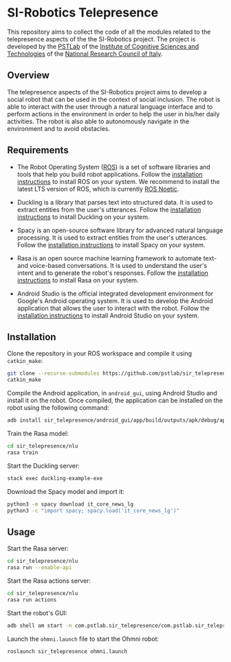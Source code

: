 # SI-Robotics Telepresence

This repository aims to collect the code of all the modules related to the telepresence aspects of the the SI-Robotics project. The project is developed by the [PSTLab](https://www.istc.cnr.it/it/group/pst) of the [Institute of Cognitive Sciences and Technologies](https://www.istc.cnr.it) of the [National Research Council of Italy](https://www.cnr.it).

## Overview

The telepresence aspects of the SI-Robotics project aims to develop a social robot that can be used in the context of social inclusion. The robot is able to interact with the user through a natural language interface and to perform actions in the environment in order to help the user in his/her daily activities. The robot is also able to autonomously navigate in the environment and to avoid obstacles.

## Requirements

- The Robot Operating System ([ROS](https://www.ros.org)) is a set of software libraries and tools that help you build robot applications. Follow the [installation instructions](http://wiki.ros.org/ROS/Installation) to install ROS on your system. We recommend to install the latest LTS version of ROS, which is currently [ROS Noetic](http://wiki.ros.org/noetic/Installation/Ubuntu).

- Duckling is a library that parses text into structured data. It is used to extract entities from the user's utterances. Follow the [installation instructions](https://github.com/facebook/duckling) to install Duckling on your system.

- Spacy is an open-source software library for advanced natural language processing. It is used to extract entities from the user's utterances. Follow the [installation instructions](https://spacy.io/usage) to install Spacy on your system.

- Rasa is an open source machine learning framework to automate text-and voice-based conversations. It is used to understand the user's intent and to generate the robot's responses. Follow the [installation instructions](https://rasa.com/docs/rasa/installation) to install Rasa on your system.

- Android Studio is the official integrated development environment for Google's Android operating system. It is used to develop the Android application that allows the user to interact with the robot. Follow the [installation instructions](https://developer.android.com/studio/install) to install Android Studio on your system.

## Installation

Clone the repository in your ROS workspace and compile it using `catkin_make`:

```bash
git clone --recurse-submodules https://github.com/pstlab/sir_telepresence
catkin_make
```

Compile the Android application, in `android_gui`, using Android Studio and install it on the robot. Once compiled, the application can be installed on the robot using the following command:

```bash
adb install sir_telepresence/android_gui/app/build/outputs/apk/debug/app-debug.apk
```

Train the Rasa model:

```bash
cd sir_telepresence/nlu
rasa train
```

Start the Duckling server:

```bash
stack exec duckling-example-exe
```

Download the Spacy model and import it:

```bash
python3 -m spacy download it_core_news_lg
python3 -c "import spacy; spacy.load('it_core_news_lg')"
```

## Usage

Start the Rasa server:

```bash
cd sir_telepresence/nlu
rasa run --enable-api
```

Start the Rasa actions server:

```bash
cd sir_telepresence/nlu
rasa run actions
```

Start the robot's GUI:

```bash
adb shell am start -n com.pstlab.sir_telepresence/com.pstlab.sir_telepresence.MainActivity
```

Launch the `ohmni.launch` file to start the Ohmni robot:

```bash
roslaunch sir_telepresence ohmni.launch
```
